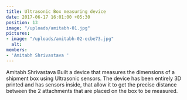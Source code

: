 ```yaml
---
title: Ultrasonic Box measuring device
date: 2017-06-17 16:01:00 +05:30
position: 13
image: "/uploads/amitabh-01.jpg"
pictures:
- image: "/uploads/amitabh-02-ecbe73.jpg"
  alt:
members:
- 'Amitabh Shrivastava '
---
```


Amitabh Shrivastava Built a device that measures the dimensions of a shipment box using Ultrasonic sensors. The device has been entirely 3D printed and has sensors inside, that allow it to get the precise distance between the 2 attachments that are placed on the box to be measured.

